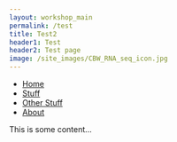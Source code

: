 ```yaml
---
layout: workshop_main
permalink: /test
title: Test2
header1: Test
header2: Test page
image: /site_images/CBW_RNA_seq_icon.jpg
---
```


<!-- Nav -->
<nav id="nav">
	<ul>
		<li><a href="https://bioinformaticsdotca.github.io/" class="active">Home</a></li>
		<li><a href="#first">Stuff</a></li>
		<li><a href="#second">Other Stuff</a></li>
		<li><a href="#cta">About</a></li>
	</ul>
</nav>

This is some content...
